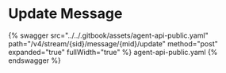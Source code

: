 # Update Message

{% swagger src="../../.gitbook/assets/agent-api-public.yaml" path="/v4/stream/{sid}/message/{mid}/update" method="post" expanded="true" fullWidth="true" %} agent-api-public.yaml {% endswagger %}
